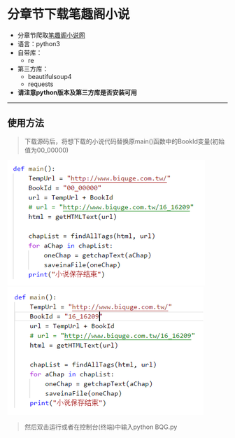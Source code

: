 分章节下载笔趣阁小说
====
+ 分章节爬取[笔趣阁小说网](http://www.biquge.com.tw/)
+ 语言：python3
+ 自带库：
    + re
+ 第三方库：
    + beautifulsoup4
    + requests
+ **请注意python版本及第三方库是否安装可用**

----
## 使用方法
>下载源码后，将想下载的小说代码替换原main()函数中的BookId变量(初始值为00_00000)

![beforereplace](screenshot.png)
![afterreplace](screenshot1.png)

>然后双击运行或者在控制台(终端)中输入python BQG.py